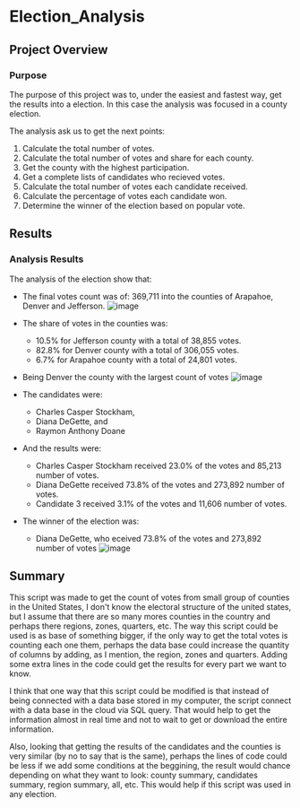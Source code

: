 # Election_Analysis

## Project Overview
### Purpose
The purpose of this project was to, under the easiest and fastest way, get the results into a election. In this case the analysis was focused in a county election.

The analysis ask us to get the next points:
1. Calculate the total number of votes.
2. Calculate the total number of votes and share for each county.
3. Get the county with the highest participation.
4. Get a complete lists of candidates who recieved votes.
5. Calculate the total number of votes each candidate received.
6. Calculate the percentage of votes each candidate won.
7. Determine the winner of the election based on popular vote.

## Results
### Analysis Results
The analysis of the election show that:
- The final votes count was of: 369,711 into the counties of Arapahoe, Denver and Jefferson.
![image](https://user-images.githubusercontent.com/96214489/150704232-88387ca6-07f2-414d-9efc-a9637b4f4300.png)

- The share of votes in the counties was:
    - 10.5% for Jefferson county with a total of 38,855 votes.
    - 82.8% for Denver county with a total of 306,055 votes.
    - 6.7% for Arapahoe county with a total of 24,801 votes.
- Being Denver the county with the largest count of votes
![image](https://user-images.githubusercontent.com/96214489/150704341-38191233-8b6f-485e-8561-88b064b9adc6.png)


- The candidates were:
    - Charles Casper Stockham,
    - Diana DeGette, and
    - Raymon Anthony Doane
- And the results were:
    - Charles Casper Stockham received 23.0% of the votes and 85,213 number of votes.
    - Diana DeGette received 73.8% of the votes and 273,892 number of votes.
    - Candidate 3 received 3.1% of the votes and 11,606 number of votes.
- The winner of the election was:
    - Diana DeGette, who eceived 73.8% of the votes and 273,892 number of votes
 ![image](https://user-images.githubusercontent.com/96214489/150704630-f81d356d-0a47-4900-8f06-0a2b10e7003b.png)

## Summary
This script was made to get the count of votes from small group of counties in the United States, I don't know the electoral structure of the united states, but I assume  that there are so many mores counties in the country and perhaps there regions, zones, quarters, etc.
The way this script could be used is as base of something bigger, if the only way to get the total votes is counting each one them, perhaps the data base could increase the quantity of columns by adding, as I mention, the region, zones and quarters. Adding some extra lines in the code could get the results for every part we want to know.

I think that one way that this script could be modified is that instead of being connected with a data base stored in my computer, the script connect with a data base in the cloud via SQL query. That would help to get the information almost in real time and not to wait to get or download the entire information.

Also, looking that getting the results of the candidates and the counties is very similar (by no to say that is the same), perhaps the lines of code could be less if we add some conditions at the beggining, the result would chance depending on what they want to look: county summary, candidates summary, region summary, all, etc. This would help if this script was used in any election. 

     
